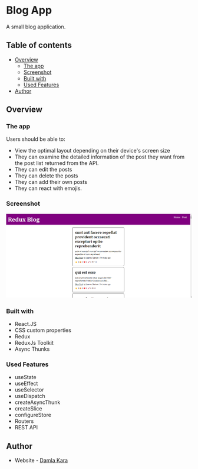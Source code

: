 # Blog App

A small blog application.

## Table of contents

- [Overview](#overview)
  - [The app](#the-app)
  - [Screenshot](#screenshot)
  - [Built with](#built-with)
  - [Used Features](#used-features)
- [Author](#author)

## Overview

### The app

Users should be able to:

- View the optimal layout depending on their device's screen size
- They can examine the detailed information of the post they want from the post list returned from the API.
- They can edit the posts
- They can delete the posts
- They can add their own posts
- They can react with emojis.


### Screenshot

![](./blog.png)

### Built with

- React.JS
- CSS custom properties
- Redux 
- ReduxJs Toolkit
- Async Thunks

### Used Features
- useState
- useEffect
- useSelector
- useDispatch
- createAsyncThunk
- createSlice
- configureStore
- Routers
- REST API


## Author

- Website - [Damla Kara](https://www.linkedin.com/in/damla-kara-348081232/)